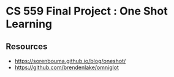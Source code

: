 # CS 559 Final Project : One Shot Learning

## Resources

- https://sorenbouma.github.io/blog/oneshot/
- https://github.com/brendenlake/omniglot
